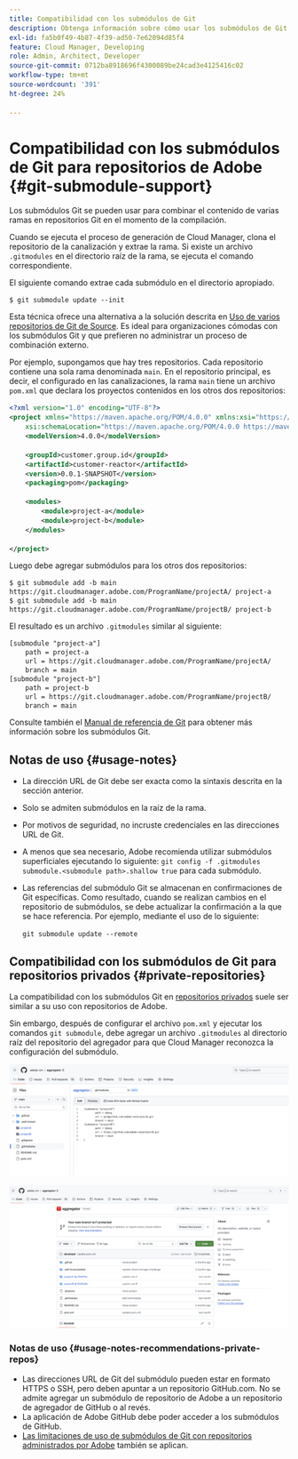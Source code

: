 ```yaml
---
title: Compatibilidad con los submódulos de Git
description: Obtenga información sobre cómo usar los submódulos de Git para combinar el contenido de varias ramas en los distintos repositorios de Git en el momento de la compilación.
exl-id: fa5b0f49-4b87-4f39-ad50-7e62094d85f4
feature: Cloud Manager, Developing
role: Admin, Architect, Developer
source-git-commit: 0712ba8918696f4300089be24cad3e4125416c02
workflow-type: tm+mt
source-wordcount: '391'
ht-degree: 24%

---
```


# Compatibilidad con los submódulos de Git para repositorios de Adobe {#git-submodule-support}

Los submódulos Git se pueden usar para combinar el contenido de varias ramas en repositorios Git en el momento de la compilación.

Cuando se ejecuta el proceso de generación de Cloud Manager, clona el repositorio de la canalización y extrae la rama. Si existe un archivo `.gitmodules` en el directorio raíz de la rama, se ejecuta el comando correspondiente.

El siguiente comando extrae cada submódulo en el directorio apropiado.

```
$ git submodule update --init
```

Esta técnica ofrece una alternativa a la solución descrita en [Uso de varios repositorios de Git de Source](/help/implementing/cloud-manager/managing-code/working-with-multiple-source-git-repositories.md). Es ideal para organizaciones cómodas con los submódulos Git y que prefieren no administrar un proceso de combinación externo.

Por ejemplo, supongamos que hay tres repositorios. Cada repositorio contiene una sola rama denominada `main`. En el repositorio principal, es decir, el configurado en las canalizaciones, la rama `main` tiene un archivo `pom.xml` que declara los proyectos contenidos en los otros dos repositorios:

```xml
<?xml version="1.0" encoding="UTF-8"?>
<project xmlns="https://maven.apache.org/POM/4.0.0" xmlns:xsi="https://www.w3.org/2001/XMLSchema-instance"
    xsi:schemaLocation="https://maven.apache.org/POM/4.0.0 https://maven.apache.org/maven-v4_0_0.xsd">
    <modelVersion>4.0.0</modelVersion>
   
    <groupId>customer.group.id</groupId>
    <artifactId>customer-reactor</artifactId>
    <version>0.0.1-SNAPSHOT</version>
    <packaging>pom</packaging>
   
    <modules>
        <module>project-a</module>
        <module>project-b</module>
    </modules>
   
</project>
```

Luego debe agregar submódulos para los otros dos repositorios:

```shell
$ git submodule add -b main https://git.cloudmanager.adobe.com/ProgramName/projectA/ project-a
$ git submodule add -b main https://git.cloudmanager.adobe.com/ProgramName/projectB/ project-b
```

El resultado es un archivo `.gitmodules` similar al siguiente:

```text
[submodule "project-a"]
    path = project-a
    url = https://git.cloudmanager.adobe.com/ProgramName/projectA/
    branch = main
[submodule "project-b"]
    path = project-b
    url = https://git.cloudmanager.adobe.com/ProgramName/projectB/
    branch = main
```

Consulte también el [Manual de referencia de Git](https://git-scm.com/book/en/v2/Git-Tools-Submodules) para obtener más información sobre los submódulos Git.

## Notas de uso {#usage-notes}

* La dirección URL de Git debe ser exacta como la sintaxis descrita en la sección anterior.
* Solo se admiten submódulos en la raíz de la rama.
* Por motivos de seguridad, no incruste credenciales en las direcciones URL de Git.
* A menos que sea necesario, Adobe recomienda utilizar submódulos superficiales ejecutando lo siguiente:
  `git config -f .gitmodules submodule.<submodule path>.shallow true` para cada submódulo.
* Las referencias del submódulo Git se almacenan en confirmaciones de Git específicas. Como resultado, cuando se realizan cambios en el repositorio de submódulos, se debe actualizar la confirmación a la que se hace referencia.
Por ejemplo, mediante el uso de lo siguiente:

  `git submodule update --remote`

## Compatibilidad con los submódulos de Git para repositorios privados {#private-repositories}

La compatibilidad con los submódulos Git en [repositorios privados](private-repositories.md) suele ser similar a su uso con repositorios de Adobe.

Sin embargo, después de configurar el archivo `pom.xml` y ejecutar los comandos `git submodule`, debe agregar un archivo `.gitmodules` al directorio raíz del repositorio del agregador para que Cloud Manager reconozca la configuración del submódulo.

![Archivo .gitmodules](assets/gitmodules.png)

![Agregador](assets/aggregator.png)

### Notas de uso {#usage-notes-recommendations-private-repos}

* Las direcciones URL de Git del submódulo pueden estar en formato HTTPS o SSH, pero deben apuntar a un repositorio GitHub.com. No se admite agregar un submódulo de repositorio de Adobe a un repositorio de agregador de GitHub o al revés.
* La aplicación de Adobe GitHub debe poder acceder a los submódulos de GitHub.
* [Las limitaciones de uso de submódulos de Git con repositorios administrados por Adobe](#limitations-recommendations) también se aplican.
